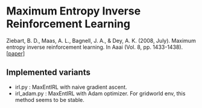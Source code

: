 # Maximum Entropy Inverse Reinforcement Learning

Ziebart, B. D., Maas, A. L., Bagnell, J. A., & Dey, A. K. (2008, July). Maximum entropy inverse reinforcement learning. In Aaai (Vol. 8, pp. 1433-1438).
[[paper]](https://www.aaai.org/Papers/AAAI/2008/AAAI08-227.pdf)


## Implemented variants
- irl.py : MaxEntIRL with naive gradient ascent.
- irl_adam.py : MaxEntIRL with Adam optimizer. For gridworld env, this method seems to be stable.
